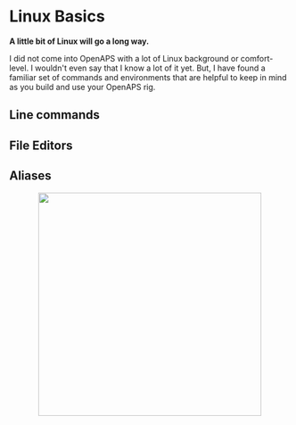 # Linux Basics
**A little bit of Linux will go a long way.**  

I did not come into OpenAPS with a lot of Linux background or comfort-level.  I wouldn't even say that I know a lot of it yet. But, I have found a familiar set of commands and environments that are helpful to keep in mind as you build and use your OpenAPS rig.

## Line commands

## File Editors

## Aliases

<p align="center">
<img src="../img/app_group_name.jpg" width="400">
</p>



